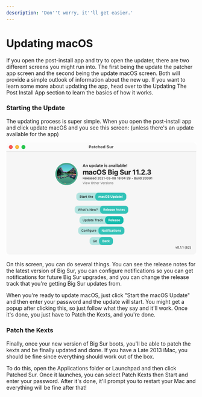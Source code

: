 ```yaml
---
description: 'Don''t worry, it''ll get easier.'
---
```


# Updating macOS

If you open the post-install app and try to open the updater, there are two different screens you might run into. The first being the update the patcher app screen and the second being the update macOS screen. Both will provide a simple outlook of information about the new up. If you want to learn some more about updating the app, head over to the Updating The Post Install App section to learn the basics of how it works. 

### Starting the Update

The updating process is super simple. When you open the post-install app and click update macOS and you see this screen: \(unless there's an update available for the app\)

![](../.gitbook/assets/screen-shot-2021-03-09-at-10.25.21-pm.png)

On this screen, you can do several things. You can see the release notes for the latest version of Big Sur, you can configure notifications so you can get notifications for future Big Sur upgrades, and you can change the release track that you're getting Big Sur updates from. 

When you're ready to update macOS, just click "Start the macOS Update" and then enter your password and the update will start. You might get a popup after clicking this, so just follow what they say and it'll work. Once it's done, you just have to Patch the Kexts, and you're done. 

### Patch the Kexts

Finally, once your new version of Big Sur boots, you'll be able to patch the kexts and be finally updated and done. If you have a Late 2013 iMac, you should be fine since everything should work out of the box.

To do this, open the Applications folder or Launchpad and then click Patched Sur. Once it launches, you can select Patch Kexts then Start and enter your password. After it's done, it'll prompt you to restart your Mac and everything will be fine after that!

